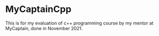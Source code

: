 # MyCaptainCpp
This is for my evaluation of c++ programming course by my mentor at MyCaptain, done in November 2021.
